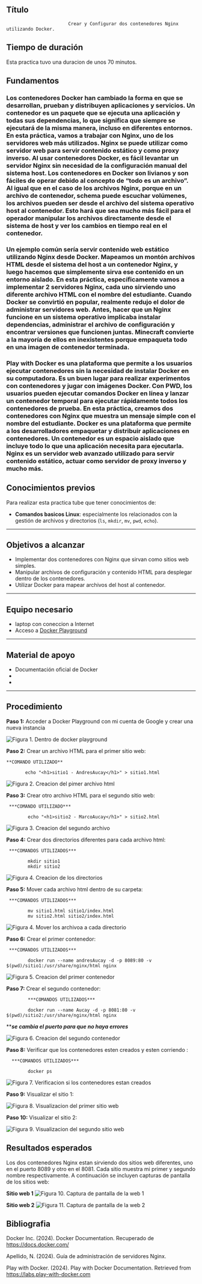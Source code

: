 

## Título
                           Crear y Configurar dos contenedores Nginx utilizando Docker.

## Tiempo de duración
Esta practica tuvo una duracion de unos 70 minutos.

## Fundamentos
### Los contenedores Docker han cambiado la forma en que se desarrollan, prueban y distribuyen aplicaciones y servicios. Un contenedor es un paquete que se ejecuta una aplicación y todas sus dependencias, lo que significa que siempre se ejecutará de la misma manera, incluso en diferentes entornos. En esta práctica, vamos a trabajar con Nginx, uno de los servidores web más utilizados. Nginx se puede utilizar como servidor web para servir contenido estático y como proxy inverso. Al usar contenedores Docker, es fácil levantar un servidor Nginx sin necesidad de la configuración manual del sistema host. Los contenedores en Docker son livianos y son fáciles de operar debido al concepto de “todo es un archivo”. Al igual que en el caso de los archivos Nginx, porque en un archivo de contenedor, schema puede escuchar volúmenes, los archivos pueden ser desde el archivo del sistema operativo host al contenedor. Esto hará que sea mucho más fácil para el operador manipular los archivos directamente desde el sistema de host y ver los cambios en tiempo real en el contenedor.

### Un ejemplo común sería servir contenido web estático utilizando Nginx desde Docker. Mapeamos un montón archivos HTML desde el sistema del host a un contenedor Nginx, y luego hacemos que simplemente sirva ese contenido en un entorno aislado. En esta práctica, específicamente vamos a implementar 2 servidores Nginx, cada uno sirviendo uno diferente archivo HTML con el nombre del estudiante. Cuando Docker se convirtió en popular, realmente redujo el dolor de administrar servidores web. Antes, hacer que un Nginx funcione en un sistema operativo implicaba instalar dependencias, administrar el archivo de configuración y encontrar versiones que funcionen juntas. Minecraft convierte a la mayoría de ellos en inexistentes porque empaqueta todo en una imagen de contenedor terminada.


### Play  with Docker es una plataforma que permite a los usuarios ejecutar contenedores sin la necesidad de instalar Docker en su computadora. Es un buen lugar para realizar experimentos con contenedores y jugar con imágenes Docker. Con PWD, los usuarios pueden ejecutar comandos Docker en línea y lanzar un contenedor temporal para ejecutar rápidamente todos los contenedores de prueba. En esta práctica, creamos dos contenedores con Nginx que muestra un mensaje simple con el nombre del estudiante. Docker es una plataforma que permite a los desarrolladores empaquetar y distribuir aplicaciones en contenedores. Un contenedor es un espacio aislado que incluye todo lo que una aplicación necesita para ejecutarla. Nginx es un servidor web avanzado utilizado para servir contenido estático, actuar como servidor de proxy inverso y mucho más.


## Conocimientos previos
Para realizar esta practica tube que tener conocimientos de:

- **Comandos basicos Linux**: especialmente los relacionados con la gestión de archivos y directorios (`ls`, `mkdir`, `mv`, `pwd`, `echo`).


---

##  Objetivos a alcanzar
- Implementar dos contenedores con Nginx que sirvan como sitios web simples.
- Manipular archivos de configuración y contenido HTML para desplegar dentro de los contenedores.
- Utilizar Docker para mapear archivos del host al contenedor.

---

## Equipo necesario
- laptop con coneccion a Internet
- Acceso a [Docker Playground](https://labs.play-with-docker.com/)


---

## Material de apoyo
- Documentación oficial de Docker 
- 
- 

---

## Procedimiento

**Paso 1:** Acceder a Docker Playground con mi cuenta de Google y crear una nueva instancia 
                                                                                             
![Figura 1.  Dentro de docker playground](Docker.png)

**Paso 2:** Crear un archivo HTML para el primer sitio web:

    **COMANDO UTILIZADO**

           echo "<h1>sitio1 - AndresAucay</h1>" > sitio1.html

![Figura 2.  Creacion del pimer archivo html](html1.png)
                                                                                             

**Paso 3:** Crear otro archivo HTML para el segundo sitio web:      

     ***COMANDO UTILIZADO***

            echo "<h1>sitio2 - MarcoAucay</h1>" > sitio2.html

![Figura 3.  Creacion del segundo archivo ](html2.png)
                                                                                             

**Paso 4:** Crear dos directorios diferentes para cada archivo html:

     ***COMANDOS UTILIZADOS***
           
            mkdir sitio1
            mkdir sitio2


![Figura 4.  Creacion de los directorios](directoriosDiferentes.png)
                                                                                                         


**Paso 5:** Mover cada archivo html dentro de su carpeta:

     ***COMANDOS UTILIZADOS***

            mv sitio1.html sitio1/index.html
            mv sitio2.html sitio2/index.html

![Figura 4.  Mover los archivoa a cada directorio](directoriosDiferentes.png)
                                                                                             

**Paso 6:** Crear el primer contenedor:
 
     ***COMANDOS UTILIZADOS***

            docker run --name andresAucay -d -p 8089:80 -v $(pwd)/sitio1:/usr/share/nginx/html nginx

![Figura 5.  Creacion del primer contenedor ](contenedor1.png)


**Paso 7:** Crear el segundo contenedor:

            ***COMANDOS UTILIZADOS***

            docker run --name Aucay -d -p 8081:80 -v $(pwd)/sitio2:/usr/share/nginx/html nginx

*******se cambia el puerto para que no haya errores*****

![Figura 6.  Creacion del segundo contenedor ](contenedor2.png)
                                                                                              

**Paso 8:** Verificar que los contenedores esten creados y esten corriendo :

      ***COMANDOS UTILIZADOS***

            docker ps

![ Figura 7. Verificacion si los contenedores estan creados](verificacion.png)
                                                                                             

**Paso 9:** Visualizar el sitio 1:

![Figura 8.  Visualizacion del primer sitio web](sitio1.png)
                                                                                             

**Paso 10:** Visualizar el sitio 2:


![Figura 9. Visualizacion del segundo sitio web](sitio2.png)



## Resultados esperados 

Los dos contenedores Nginx estan sirviendo dos sitios web diferentes, uno en el puerto 8089 y otro en el 8081. Cada sitio muestra mi primer y segundo nombre respectivamente. A continuación se incluyen capturas de pantalla de los sitios web:

**Sitio web 1**
   ![Figura 10. Captura de pantalla de la web 1](web1.png)


**Sitio web 2**
        ![Figura 11. Captura de pantalla de la web 2](web2.png)


## Bibliografia 
   Docker Inc. (2024). Docker Documentation. Recuperado de https://docs.docker.com/

   Apellido, N. (2024). Guía de administración de servidores Nginx.

   Play with Docker. (2024). Play with Docker Documentation. Retrieved from https://labs.play-with-docker.com